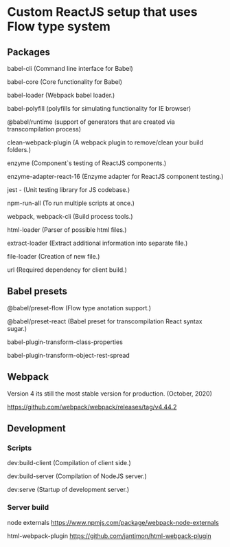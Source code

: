 <h1>Custom ReactJS setup that uses Flow type system </h1>

## Packages

babel-cli (Command line interface for Babel)

babel-core (Core functionality for Babel)

babel-loader (Webpack babel loader.)

babel-polyfill (polyfills for simulating functionality for IE browser)

@babel/runtime (support of generators that are created via transcompilation process)

clean-webpack-plugin (A webpack plugin to remove/clean your build folders.)

enzyme (Component`s testing of ReactJS components.)

enzyme-adapter-react-16 (Enzyme adapter for ReactJS component testing.)

jest - (Unit testing library for JS codebase.)

npm-run-all (To run multiple scripts at once.)

webpack, webpack-cli (Build process tools.)

html-loader (Parser of possible html files.)

extract-loader (Extract additional information into separate file.)

file-loader (Creation of new file.)

url (Required dependency for client build.)

## Babel presets

@babel/preset-flow (Flow type anotation support.)

@babel/preset-react (Babel preset for transcompilation React syntax sugar.)

babel-plugin-transform-class-properties

babel-plugin-transform-object-rest-spread

## Webpack

<p>Version 4 its still the most stable version for production. (October, 2020)</p>

https://github.com/webpack/webpack/releases/tag/v4.44.2

## Development

### Scripts

dev:build-client (Compilation of client side.)

dev:build-server (Compilation of NodeJS server.)

dev:serve (Startup of development server.)


### Server build

node externals
https://www.npmjs.com/package/webpack-node-externals

html-webpack-plugin
https://github.com/jantimon/html-webpack-plugin
